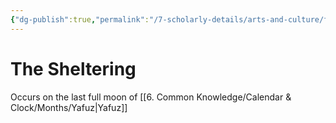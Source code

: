 ```yaml
---
{"dg-publish":true,"permalink":"/7-scholarly-details/arts-and-culture/festivals-and-ceremonies/the-sheltering/"}
---
```


# The Sheltering

Occurs on the last full moon of [[6. Common Knowledge/Calendar & Clock/Months/Yafuz\|Yafuz]]

